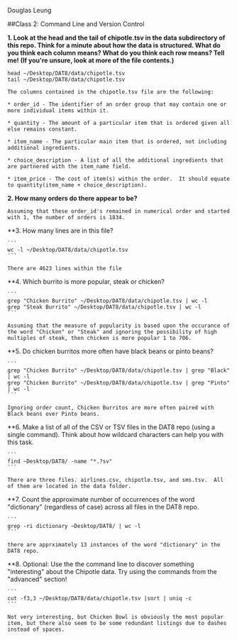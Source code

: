 Douglas Leung

##Class 2: Command Line and Version Control

**1. Look at the head and the tail of chipotle.tsv in the data subdirectory of this repo. Think for a minute about how the data is structured. What do you think each column means? What do you think each row means? Tell me! (If you're unsure, look at more of the file contents.)**

```
head ~/Desktop/DAT8/data/chipotle.tsv
tail ~/Desktop/DAT8/data/chipotle.tsv
```


	The columns contained in the chipotle.tsv file are the following:

	* order_id - The identifier of an order group that may contain one or more individual items within it.

	* quantity - The amount of a particular item that is ordered given all else remains constant.

	* item_name - The particular main item that is ordered, not including additional ingredients.

	* choice_description - A list of all the additional ingredients that are partnered with the item_name field.

	* item_price - The cost of item(s) within the order.  It should equate to quantity(item_name + choice_description).
 
**2. How many orders do there appear to be?**

	Assuming that these order_id's remained in numerical order and started with 1, the number of orders is 1834.

**3. How many lines are in this file?

	```
	wc -l ~/Desktop/DAT8/data/chipotle.tsv
	```

	There are 4623 lines within the file

**4. Which burrito is more popular, steak or chicken?

	```
	grep "Chicken Burrito" ~/Desktop/DAT8/data/chipotle.tsv | wc -l
	grep "Steak Burrito" ~/Desktop/DAT8/data/chipotle.tsv | wc -l
	```

	Assuming that the measure of popularity is based upon the occurance of the word "Chicken" or "Steak" and ignoring the possibility of high multiples of steak, then chicken is more popular 1 to 706.

**5. Do chicken burritos more often have black beans or pinto beans?

	```
	grep "Chicken Burrito" ~/Desktop/DAT8/data/chipotle.tsv | grep "Black" | wc -l
	grep "Chicken Burrito" ~/Desktop/DAT8/data/chipotle.tsv | grep "Pinto" | wc -l
	```

	Ignoring order count, Chicken Burritos are more often paired with Black beans over Pinto beans.

**6. Make a list of all of the CSV or TSV files in the DAT8 repo (using a single command). Think about how wildcard characters can help you with this task.

	```
	find ~Desktop/DAT8/ -name "*.?sv"
	```

	There are three files. airlines.csv, chipotle.tsv, and sms.tsv.  All of them are located in the data folder.

**7. Count the approximate number of occurrences of the word "dictionary" (regardless of case) across all files in the DAT8 repo.

	```
	grep -ri dictionary ~Desktop/DAT8/ | wc -l
	```

	there are apprximately 13 instances of the word "dictionary" in the DAT8 repo.

**8. Optional: Use the the command line to discover something "interesting" about the Chipotle data. Try using the commands from the "advanced" section!

	```
	cut -f3,3 ~/Desktop/DAT8/data/chipotle.tsv |sort | uniq -c	
	```

	Not very interesting, but Chicken Bowl is obviously the most popular item, but there also seem to be some redundant listings due to dashes instead of spaces.
